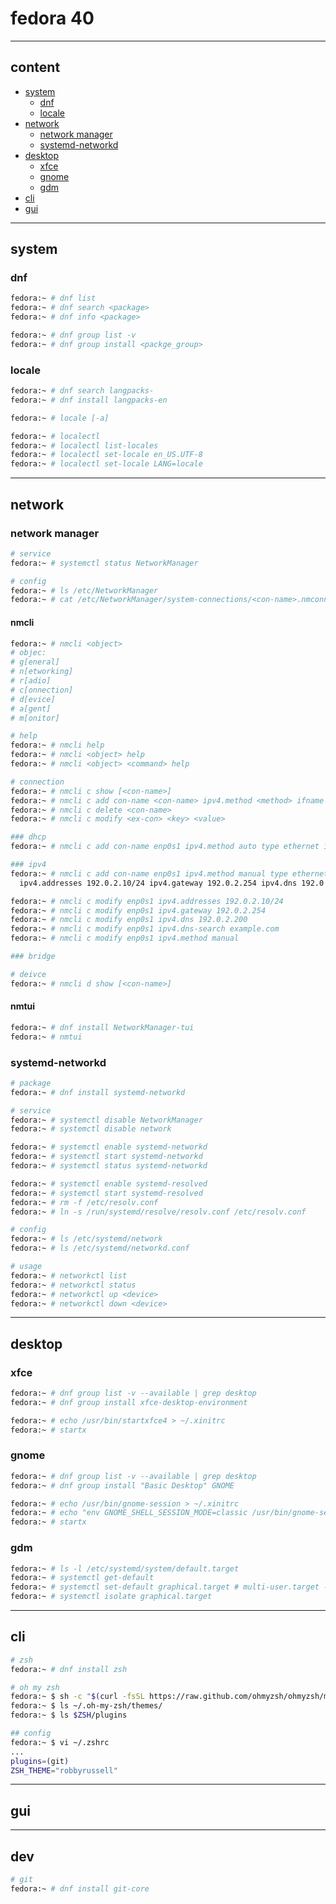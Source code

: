 # fedora 40

---

## content

- [system](#system)
  - [dnf](#dnf)
  - [locale](#locale)
- [network](#network)
  - [network manager](#network-manager)
  - [systemd-networkd](#systemd-networkd)
- [desktop](#desktop)
  - [xfce](#xfce)
  - [gnome](#gnome)
  - [gdm](#gdm)
- [cli](#cli)
- [gui](#gui)

---

## system

### dnf

```bash
fedora:~ # dnf list
fedora:~ # dnf search <package>
fedora:~ # dnf info <package>

fedora:~ # dnf group list -v
fedora:~ # dnf group install <packge_group>
```

### locale

```bash
fedora:~ # dnf search langpacks-
fedora:~ # dnf install langpacks-en

fedora:~ # locale [-a]

fedora:~ # localectl
fedora:~ # localectl list-locales
fedora:~ # localectl set-locale en_US.UTF-8
fedora:~ # localectl set-locale LANG=locale
```

---

## network

### network manager

```bash
# service
fedora:~ # systemctl status NetworkManager

# config
fedora:~ # ls /etc/NetworkManager
fedora:~ # cat /etc/NetworkManager/system-connections/<con-name>.nmconnection
```

#### nmcli

```bash
fedora:~ # nmcli <object>
# objec:
# g[eneral]
# n[etworking]
# r[adio]
# c[onnection]
# d[evice]
# a[gent]
# m[onitor]

# help
fedora:~ # nmcli help
fedora:~ # nmcli <object> help
fedora:~ # nmcli <object> <command> help

# connection
fedora:~ # nmcli c show [<con-name>]
fedora:~ # nmcli c add con-name <con-name> ipv4.method <method> ifname <interface> type <type>
fedora:~ # nmcli c delete <con-name>
fedora:~ # nmcli c modify <ex-con> <key> <value>

### dhcp
fedora:~ # nmcli c add con-name enp0s1 ipv4.method auto type ethernet ifname enp0s1

### ipv4
fedora:~ # nmcli c add con-name enp0s1 ipv4.method manual type ethernet ifname enp0s1 \
  ipv4.addresses 192.0.2.10/24 ipv4.gateway 192.0.2.254 ipv4.dns 192.0.2.200

fedora:~ # nmcli c modify enp0s1 ipv4.addresses 192.0.2.10/24
fedora:~ # nmcli c modify enp0s1 ipv4.gateway 192.0.2.254
fedora:~ # nmcli c modify enp0s1 ipv4.dns 192.0.2.200
fedora:~ # nmcli c modify enp0s1 ipv4.dns-search example.com
fedora:~ # nmcli c modify enp0s1 ipv4.method manual

### bridge

# deivce
fedora:~ # nmcli d show [<con-name>]
```

#### nmtui

```bash
fedora:~ # dnf install NetworkManager-tui
fedora:~ # nmtui
```

### systemd-networkd

```bash
# package
fedora:~ # dnf install systemd-networkd

# service
fedora:~ # systemctl disable NetworkManager
fedora:~ # systemctl disable network

fedora:~ # systemctl enable systemd-networkd
fedora:~ # systemctl start systemd-networkd
fedora:~ # systemctl status systemd-networkd

fedora:~ # systemctl enable systemd-resolved
fedora:~ # systemctl start systemd-resolved
fedora:~ # rm -f /etc/resolv.conf
fedora:~ # ln -s /run/systemd/resolve/resolv.conf /etc/resolv.conf

# config
fedora:~ # ls /etc/systemd/network
fedora:~ # ls /etc/systemd/networkd.conf

# usage
fedora:~ # networkctl list
fedora:~ # networkctl status
fedora:~ # networkctl up <device>
fedora:~ # networkctl down <device>
```

---

## desktop

### xfce

```bash
fedora:~ # dnf group list -v --available | grep desktop
fedora:~ # dnf group install xfce-desktop-environment

fedora:~ # echo /usr/bin/startxfce4 > ~/.xinitrc
fedora:~ # startx
```

### gnome

```bash
fedora:~ # dnf group list -v --available | grep desktop
fedora:~ # dnf group install "Basic Desktop" GNOME

fedora:~ # echo /usr/bin/gnome-session > ~/.xinitrc
fedora:~ # echo "env GNOME_SHELL_SESSION_MODE=classic /usr/bin/gnome-session" >> ~/.xinitrc
fedora:~ # startx
```

### gdm

```bash
fedora:~ # ls -l /etc/systemd/system/default.target
fedora:~ # systemctl get-default
fedora:~ # systemctl set-default graphical.target # multi-user.target -> graphical.target
fedora:~ # systemctl isolate graphical.target
```

---

## cli

```bash
# zsh
fedora:~ # dnf install zsh

# oh my zsh
fedora:~ $ sh -c "$(curl -fsSL https://raw.github.com/ohmyzsh/ohmyzsh/master/tools/install.sh)"
fedora:~ $ ls ~/.oh-my-zsh/themes/
fedora:~ $ ls $ZSH/plugins

## config
fedora:~ $ vi ~/.zshrc
...
plugins=(git)
ZSH_THEME="robbyrussell"
```

---

## gui

---

## dev

```bash
# git
fedora:~ # dnf install git-core
```
